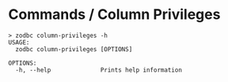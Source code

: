 # Commands / Column Privileges

```console
> zodbc column-privileges -h
USAGE:
  zodbc column-privileges [OPTIONS]

OPTIONS:
  -h, --help              Prints help information
```
